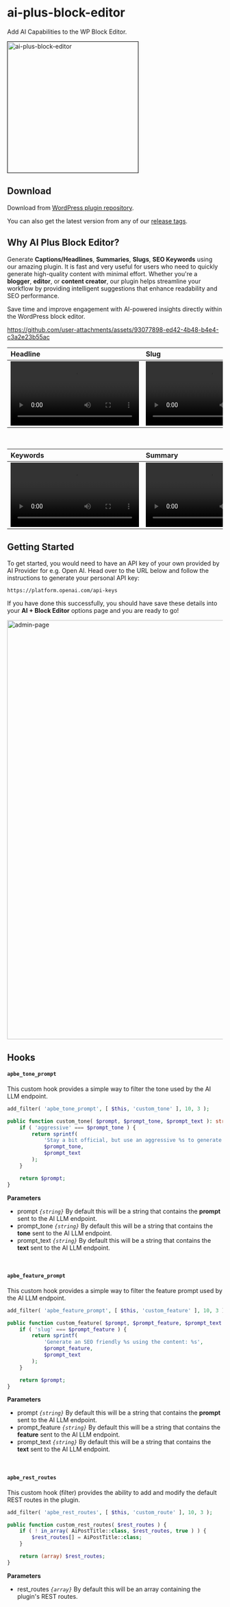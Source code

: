 # ai-plus-block-editor
Add AI Capabilities to the WP Block Editor.

<img width="305" border="1" alt="ai-plus-block-editor" src="https://github.com/user-attachments/assets/7ed0cac1-8f7a-493d-91ee-4915e4600d2c" />

## Download

Download from [WordPress plugin repository](https://wordpress.org/plugins/ai-plus-block-editor/).

You can also get the latest version from any of our [release tags](https://github.com/badasswp/ai-plus-block-editor/releases).

## Why AI Plus Block Editor?

Generate __Captions/Headlines__, __Summaries__, __Slugs__, __SEO Keywords__ using our amazing plugin. It is fast and very useful for users who need to quickly generate high-quality content with minimal effort. Whether you're a __blogger__, __editor__, or __content creator__, our plugin helps streamline your workflow by providing intelligent suggestions that enhance readability and SEO performance.

Save time and improve engagement with AI-powered insights directly within the WordPress block editor.

https://github.com/user-attachments/assets/93077898-ed42-4b48-b4e4-c3a2e23b55ac

| Headline | Slug   |
| :-       | :-     |
| <video src="https://github.com/user-attachments/assets/7d8fa09c-900c-49cb-a4d4-ed73419377ba"/> <br/><br/>| <video src="https://github.com/user-attachments/assets/a8d6df17-7c7d-49df-8a09-1c40b84e3487"/> <br/><br/>|
<br/>

| Keywords | Summary   |
| :-       | :-        |
| <video src="https://github.com/user-attachments/assets/e9b5a583-0573-4a8c-bd2c-47a5f8071e23"/> <br/><br/>| <video src="https://github.com/user-attachments/assets/7e9435b1-f505-48bf-a029-2889a669c67d"/> <br/><br/>|

## Getting Started

To get started, you would need to have an API key of your own provided by AI Provider for e.g. Open AI. Head over to the URL below and follow the instructions to generate your personal API key:

```
https://platform.openai.com/api-keys
```

If you have done this successfully, you should have save these details into your __AI + Block Editor__ options page and you are ready to go!

<img width="976" alt="admin-page" src="https://github.com/user-attachments/assets/e301d2aa-a153-44db-8883-9f0be268d8f1" />

## Hooks

#### `apbe_tone_prompt`

This custom hook provides a simple way to filter the tone used by the AI LLM endpoint.

```php
add_filter( 'apbe_tone_prompt', [ $this, 'custom_tone' ], 10, 3 );

public function custom_tone( $prompt, $prompt_tone, $prompt_text ): string {
    if ( 'aggressive' === $prompt_tone ) {
        return sprintf(
            'Stay a bit official, but use an aggressive %s to generate text to replace %s',
            $prompt_tone,
            $prompt_text
        );
    }

    return $prompt;
}
```

**Parameters**

- prompt _`{string}`_ By default this will be a string that contains the __prompt__ sent to the AI LLM endpoint.
- prompt_tone _`{string}`_ By default this will be a string that contains the __tone__ sent to the AI LLM endpoint.
- prompt_text _`{string}`_ By default this will be a string that contains the __text__ sent to the AI LLM endpoint.
<br/>

#### `apbe_feature_prompt`

This custom hook provides a simple way to filter the feature prompt used by the AI LLM endpoint.

```php
add_filter( 'apbe_feature_prompt', [ $this, 'custom_feature' ], 10, 3 );

public function custom_feature( $prompt, $prompt_feature, $prompt_text ): string {
    if ( 'slug' === $prompt_feature ) {
        return sprintf(
            'Generate an SEO friendly %s using the content: %s',
            $prompt_feature,
            $prompt_text
        );
    }

    return $prompt;
}
```

**Parameters**

- prompt _`{string}`_ By default this will be a string that contains the __prompt__ sent to the AI LLM endpoint.
- prompt_feature _`{string}`_ By default this will be a string that contains the __feature__ sent to the AI LLM endpoint.
- prompt_text _`{string}`_ By default this will be a string that contains the __text__ sent to the AI LLM endpoint.
<br/>

#### `apbe_rest_routes`

This custom hook (filter) provides the ability to add and modify the default REST routes in the plugin.

```php
add_filter( 'apbe_rest_routes', [ $this, 'custom_route' ], 10, 3 );

public function custom_rest_routes( $rest_routes ) {
    if ( ! in_array( AiPostTitle::class, $rest_routes, true ) ) {
        $rest_routes[] = AiPostTitle::class;
    }

    return (array) $rest_routes;
}
```

**Parameters**

- rest_routes _`{array}`_ By default this will be an array containing the plugin's REST routes.
<br/>

